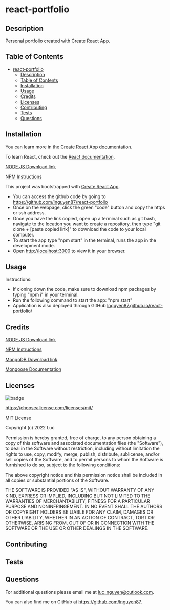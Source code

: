 # react-portfolio 
## Description

Personal portfolio created with Create React App. 

## Table of Contents

- [react-portfolio](#react-portfolio)
  - [Description](#description)
  - [Table of Contents](#table-of-contents)
  - [Installation](#installation)
  - [Usage](#usage)
  - [Credits](#credits)
  - [Licenses](#licenses)
  - [Contributing](#contributing)
  - [Tests](#tests)
  - [Questions](#questions)

## Installation

You can learn more in the [Create React App documentation](https://facebook.github.io/create-react-app/docs/getting-started).

To learn React, check out the [React documentation](https://reactjs.org/).

[NODE.JS Download link](https://nodejs.org/en/)

[NPM Instructions](https://docs.npmjs.com/downloading-and-installing-node-js-and-npm)

This project was bootstrapped with [Create React App](https://github.com/facebook/create-react-app).

- You can access the github code by going to https://github.com/lnguyen87/react-portfolio
- Once on the webpage, click the green "code" button and copy the https or ssh address.
- Once you have the link copied, open up a terminal such as git bash, navigate to the location you want to create a repository, then type "git clone + [paste copied link]" to download the code to your local computer.
- To start the app type "npm start" in the terminal, runs the app in the development mode.
- Open [http://localhost:3000](http://localhost:3000) to view it in your browser.

## Usage

Instructions:

- If cloning down the code, make sure to download npm packages by typing "npm i" in your terminal. 
- Run the following command to start the app: "npm start"
- Application is also deployed through GitHub [lnguyen87.github.io/react-portfolio/ ](https://lnguyen87.github.io/react-portfolio/)

## Credits

[NODE.JS Download link](https://nodejs.org/en/)

[NPM Instructions](https://docs.npmjs.com/downloading-and-installing-node-js-and-npm)

[MongoDB Download link](https://www.mongodb.com/)

[Mongoose Documentation](https://mongoosejs.com/docs/guide.html)

## Licenses

![badge ](https://img.shields.io/badge/MIT-License-red)

https://choosealicense.com/licenses/mit/

MIT License

Copyright (c) 2022 Luc

Permission is hereby granted, free of charge, to any person obtaining a copy
of this software and associated documentation files (the "Software"), to deal
in the Software without restriction, including without limitation the rights
to use, copy, modify, merge, publish, distribute, sublicense, and/or sell
copies of the Software, and to permit persons to whom the Software is
furnished to do so, subject to the following conditions:

The above copyright notice and this permission notice shall be included in all
copies or substantial portions of the Software.

THE SOFTWARE IS PROVIDED "AS IS", WITHOUT WARRANTY OF ANY KIND, EXPRESS OR
IMPLIED, INCLUDING BUT NOT LIMITED TO THE WARRANTIES OF MERCHANTABILITY,
FITNESS FOR A PARTICULAR PURPOSE AND NONINFRINGEMENT. IN NO EVENT SHALL THE
AUTHORS OR COPYRIGHT HOLDERS BE LIABLE FOR ANY CLAIM, DAMAGES OR OTHER
LIABILITY, WHETHER IN AN ACTION OF CONTRACT, TORT OR OTHERWISE, ARISING FROM,
OUT OF OR IN CONNECTION WITH THE SOFTWARE OR THE USE OR OTHER DEALINGS IN THE
SOFTWARE.

## Contributing

## Tests

## Questions

For additional questions please email me at luc_nguyen@outlook.com.

You can also find me on GitHub at https://github.com/lnguyen87.

